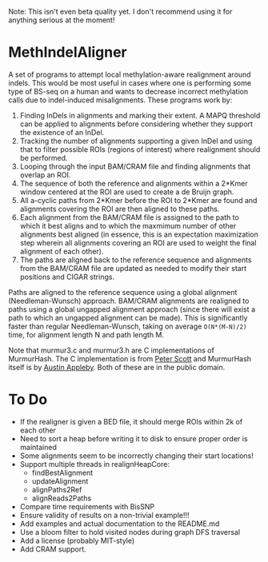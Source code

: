 Note: This isn't even beta quality yet. I don't recommend using it for anything serious at the moment!

MethIndelAligner
================
A set of programs to attempt local methylation-aware realignment around indels. This would be most useful in cases where one is performing some type of BS-seq on a human and wants to decrease incorrect methylation calls due to indel-induced misalignments. These programs work by:
 1. Finding InDels in alignments and marking their extent. A MAPQ threshold can be applied to alignments before considering whether they support the existence of an InDel.
 2. Tracking the number of alignments supporting a given InDel and using that to filter possible ROIs (regions of interest) where realignment should be performed.
 3. Looping through the input BAM/CRAM file and finding alignments that overlap an ROI.
 4. The sequence of both the reference and alignments within a 2\*Kmer window centered at the ROI are used to create a de Bruijn graph.
 5. All a-cyclic paths from 2\*Kmer before the ROI to 2\*Kmer are found and alignments covering the ROI are then aligned to these paths.
 6. Each alignment from the BAM/CRAM file is assigned to the path to which it best aligns and to which the maxmimum number of other alignments best aligned (in essence, this is an expectation maximization step wherein all alignments covering an ROI are used to weight the final alignment of each other).
 7. The paths are aligned back to the reference sequence and alignments from the BAM/CRAM file are updated as needed to modify their start positions and CIGAR strings.

Paths are aligned to the reference sequence using a global alignment (Needleman-Wunsch) approach. BAM/CRAM alignments are realigned to paths using a global ungapped alignment approach (since there will exist a path to which an ungapped alignment can be made). This is significantly faster than regular Needleman-Wunsch, taking on average `O(N*(M-N)/2)` time, for alignment length N and path length M.

Note that murmur3.c and murmur3.h are C implementations of MurmurHash. The C implementation is from [Peter Scott](https://github.com/PeterScott/murmur3) and MurmurHash itself is by [Austin Appleby](https://code.google.com/p/smhasher/wiki/MurmurHash3). Both of these are in the public domain.

To Do
=====
 * If the realigner is given a BED file, it should merge ROIs within 2k of each other
 * Need to sort a heap before writing it to disk to ensure proper order is maintained
 * Some alignments seem to be incorrectly changing their start locations!
 * Support multiple threads in realignHeapCore:
    * findBestAlignment
    * updateAlignment
    * alignPaths2Ref
    * alignReads2Paths
 * Compare time requirements with BisSNP
 * Ensure validity of results on a non-trivial example!!!
 * Add examples and actual documentation to the README.md
 * Use a bloom filter to hold visited nodes during graph DFS traversal
 * Add a license (probably MIT-style)
 * Add CRAM support.
